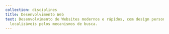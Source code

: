 ```yaml
---
collection: disciplines
title: Desenvolvimento Web
text: Desenvolvimento de Websites modernos e rápidos, com design personalizado e
  localizáveis pelos mecanismos de busca.
---
```

